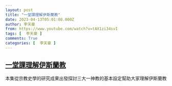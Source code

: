 ```yaml
---
layout: post
title: "一堂課理解伊斯蘭教"
date: 2023-04-13T05:01:08.000Z
author: 李天豪
from: https://www.youtube.com/watch?v=tAX1zi34svI
tags: [  李天豪 ]
comments: True
categories: [  李天豪 ]
---
```

<!--1681362068000-->
[一堂課理解伊斯蘭教](https://www.youtube.com/watch?v=tAX1zi34svI)
------

<div>
本集從宗教史學的研究成果出發探討三大一神教的基本設定幫助大家理解伊斯蘭教
</div>
